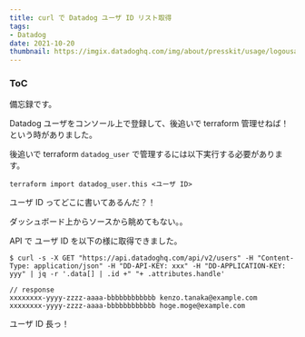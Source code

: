 ```yaml
---
title: curl で Datadog ユーザ ID リスト取得
tags:
- Datadog
date: 2021-10-20
thumbnail: https://imgix.datadoghq.com/img/about/presskit/usage/logousage_white.png?auto=format&fit=max&w=847
---
```


<div class="toc">
<div class="toc-content">
<h3 class="menu-label">ToC</h3>
<!-- toc -->
</div>
</div>

<!-- more -->

備忘録です。

Datadog ユーザをコンソール上で登録して、後追いで terraform 管理せねば！
という時がありました。

後追いで terraform `datadog_user` で管理するには以下実行する必要があります。

```console
terraform import datadog_user.this <ユーザ ID>
```

ユーザ ID ってどこに書いてあるんだ？！

ダッシュボード上からソースから眺めてもない。。

API で ユーザ ID を以下の様に取得できました。

```console
$ curl -s -X GET "https://api.datadoghq.com/api/v2/users" -H "Content-Type: application/json" -H "DD-API-KEY: xxx" -H "DD-APPLICATION-KEY: yyy" | jq -r '.data[] | .id +" "+ .attributes.handle'

// response
xxxxxxxx-yyyy-zzzz-aaaa-bbbbbbbbbbbb kenzo.tanaka@example.com
xxxxxxxx-yyyy-zzzz-aaaa-bbbbbbbbbbbb hoge.moge@example.com
```

ユーザ ID 長っ！
